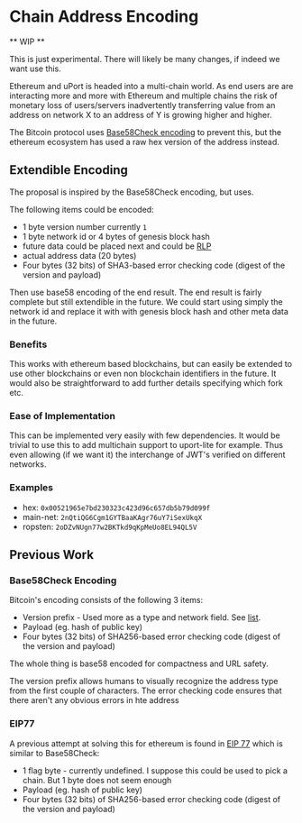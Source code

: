 # Chain Address Encoding

** WIP **

This is just experimental. There will likely be many changes, if indeed we want use this.

Ethereum and uPort is headed into a multi-chain world. As end users are are interacting more and more with Ethereum and multiple chains the risk of monetary loss of users/servers inadvertently transferring value from an address on network X to an address of Y is growing higher and higher.

The Bitcoin protocol uses [Base58Check encoding](https://en.bitcoin.it/wiki/Base58Check_encoding) to prevent this, but the ethereum ecosystem has used a raw hex version of the address instead.

## Extendible Encoding

The proposal is inspired by the Base58Check encoding, but uses. 

The following items could be encoded:

* 1 byte version number currently `1`
* 1 byte network id or 4 bytes of genesis block hash
* future data could be placed next and could be [RLP](https://github.com/ethereum/wiki/wiki/RLP)
* actual address data (20 bytes)
* Four bytes (32 bits) of SHA3-based error checking code (digest of the version and payload)

Then use base58 encoding of the end result. The end result is fairly complete but still extendible in the future. We could start using simply the network id and replace it with with genesis block hash and other meta data in the future.

### Benefits

This works with ethereum based blockchains, but can easily be extended to use other blockchains or even non blockchain identifiers in the future. It would also be straightforward to add further details specifying which fork etc.

### Ease of Implementation

This can be implemented very easily with few dependencies. It would be trivial to use this to add multichain support to uport-lite for example. Thus even allowing (if we want it) the interchange of JWT's verified on different networks.

### Examples

- hex: `0x00521965e7bd230323c423d96c657db5b79d099f`
- main-net: `2nQtiQG6Cgm1GYTBaaKAgr76uY7iSexUkqX`
- ropsten: `2oDZvNUgn77w2BKTkd9qKpMeUo8EL94QL5V`

## Previous Work

### Base58Check Encoding

Bitcoin's encoding consists of the following 3 items:

* Version prefix - Used more as a type and network field. See [list](https://en.bitcoin.it/wiki/List_of_address_prefixes).
* Payload (eg. hash of public key)
* Four bytes (32 bits) of SHA256-based error checking code (digest of the version and payload)

The whole thing is base58 encoded for compactness and URL safety.

The version prefix allows humans to visually recognize the address type from the first couple of characters. The error checking code ensures that there aren't any obvious errors in hte address

### EIP77 

A previous attempt at solving this for ethereum is found in [EIP 77](https://github.com/ethereum/EIPs/issues/77) which is similar to Base58Check:

* 1 flag byte - currently undefined. I suppose this could be used to pick a chain. But 1 byte does not seem enough
* Payload (eg. hash of public key)
* Four bytes (32 bits) of SHA256-based error checking code (digest of the version and payload)
